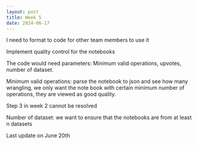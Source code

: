 ```yaml
---
layout: post
title: Week 5
date: 2024-06-17
---
```

I need to format to code for other team members to use it

Implement quality control for the notebooks

The code would need parameters: Minimum valid operations, upvotes, number of dataset.



Minimum valid operations: parse the notebook to json and see how many wrangling, we only want the note book with certain minimum number of operations, they are viewed as good quality.

Step 3 in week 2 cannot be resolved

Number of dataset: we want to ensure that the notebooks are from at least n datasets

Last update on June 20th